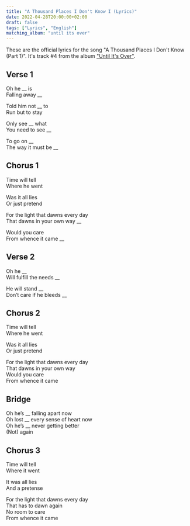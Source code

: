```yaml
---
title: "A Thousand Places I Don't Know I (Lyrics)"
date: 2022-04-28T20:00:00+02:00
draft: false
tags: ["Lyrics", "English"]
matching_album: "until its over"
---
```


These are the official lyrics for the song "A Thousand Places I Don't Know (Part 1)". It's track #4 from the album ["Until It's Over"](/albums/until-its-over).

## Verse 1 
Oh he __ is  
Falling away __

Told him not __ to  
Run but to stay

Only see __ what  
You need to see __

To go on __  
The way it must be __

## Chorus 1
Time will tell  
Where he went
 
Was it all lies  
Or just pretend

For the light that dawns every day  
That dawns in your own way __

Would you care  
From whence it came __

## Verse 2
Oh he __  
Will fulfill the needs __

He will stand __  
Don’t care if he bleeds __

## Chorus 2
Time will tell  
Where he went

Was it all lies  
Or just pretend

For the light that dawns every day  
That dawns in your own way  
Would you care  
From whence it came

## Bridge
Oh he’s __ falling apart now  
Oh lost __ every sense of heart now  
Oh he’s __ never getting better  
(Not) again

## Chorus 3
Time will tell  
Where it went

It was all lies  
And a pretense

For the light that dawns every day  
That has to dawn again  
No room to care   
From whence it came